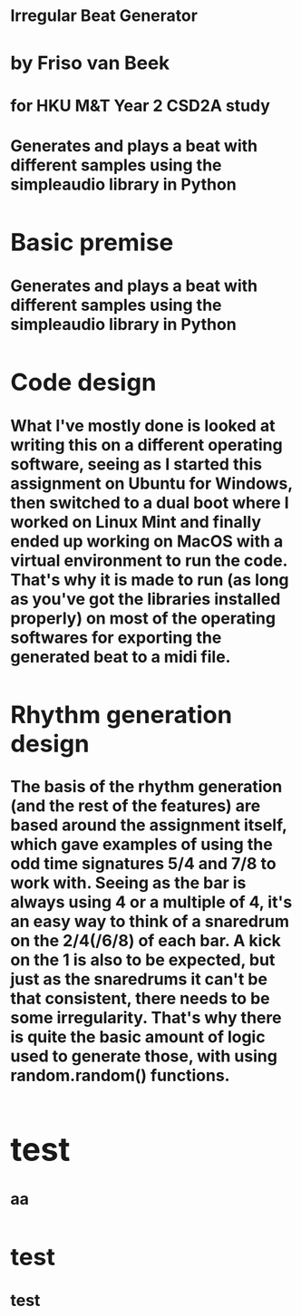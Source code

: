 <h1>Irregular Beat Generator<h/1>
<h3>by Friso van Beek</h3>
<h4>for HKU M&T Year 2 CSD2A study</h4> 

 Generates and plays a beat with different samples using the simpleaudio library in Python

## Basic premise
 Generates and plays a beat with different samples using the simpleaudio library in Python

## Code design
What I've mostly done is looked at writing this on a different operating software, seeing as I started this assignment on Ubuntu for Windows, then switched to a dual boot where I worked on Linux Mint and finally ended up working on MacOS with a virtual environment to run the code.
That's why it is made to run (as long as you've got the libraries installed properly) on most of the operating softwares for exporting the generated beat to a midi file.

## Rhythm generation design
The basis of the rhythm generation (and the rest of the features) are based around the assignment itself, which gave examples of using the odd time signatures 5/4 and 7/8 to work with. Seeing as the bar is always using 4 or a multiple of 4, it's an easy way to think of a snaredrum on the 2/4(/6/8) of each bar. A kick on the 1 is also to be expected, but just as the snaredrums it can't be that consistent, there needs to be some irregularity. That's why there is quite the basic amount of logic used to generate those, with using random.random() functions. 

# test

aa

## test
test